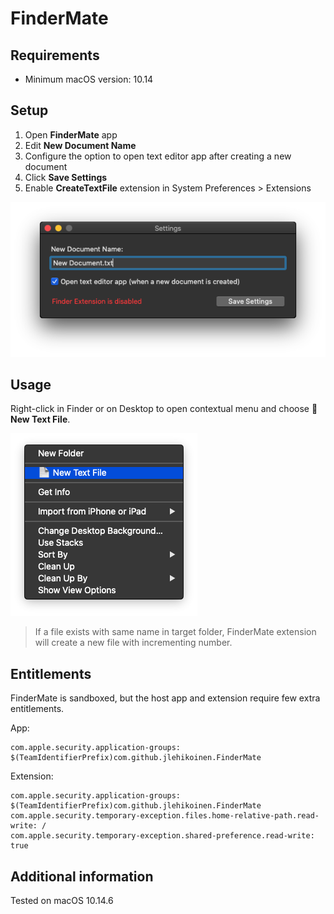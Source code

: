 # FinderMate

## Requirements

- Minimum macOS version: 10.14

## Setup

1. Open **FinderMate** app
2. Edit **New Document Name**
3. Configure the option to open text editor app after creating a new document
4. Click **Save Settings**
5. Enable **CreateTextFile** extension in System Preferences > Extensions

![Settings](settings.png)

## Usage

Right-click in Finder or on Desktop to open contextual menu and choose **📄 New Text File**.

![Contextual menu](contextual-menu.png)

> If a file exists with same name in target folder, FinderMate extension will create a new file with incrementing number.

## Entitlements

FinderMate is sandboxed, but the host app and extension require few extra entitlements.

App:

```
com.apple.security.application-groups: $(TeamIdentifierPrefix)com.github.jlehikoinen.FinderMate
```

Extension:

```
com.apple.security.application-groups: $(TeamIdentifierPrefix)com.github.jlehikoinen.FinderMate
com.apple.security.temporary-exception.files.home-relative-path.read-write: /
com.apple.security.temporary-exception.shared-preference.read-write: true
```

## Additional information

Tested on macOS 10.14.6